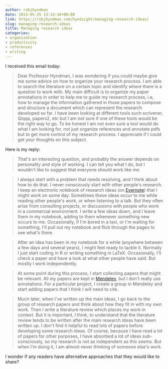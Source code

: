 ```yaml
---
author: robjhyndman
date: 2013-05-25 13:14:16+00:00
link: https://robjhyndman.com/hyndsight/managing-research-ideas/
slug: managing-research-ideas
title: Managing research ideas
categories:
- organization
- productivity
- references
- writing
---
```


I received this email today:


> Dear Professor Hyndman,
I was wondering if you could maybe give me some advice on how to organize your research process. I am able to search the literature on a certain topic and identify where there is a question to work with. My main difficult is to organize my paper annotations in order to help me to guide my research process, i.e, how to manage the information gathered in those papers to compose and structure a document which can represent the research developed so far.
I have been looking at different tools such scrivener, Qiqqa, papers2, etc but I am not sure if one of these tools would be the right way to go. To be honest I am not even sure a tool would do what I am looking for, not just organize references and annotate pdfs but to get more control of my research process.
I appreciate if I could get your thoughts on this subject.


Here is my reply:


> That's an interesting question, and probably the answer depends on personality and style of working. I can tell you what I do, but I wouldn't like to suggest that everyone should work like me.

>I always start with a problem that needs resolving, and I think about how to do that. I never consciously start with other people's research. I keep an electronic notebook of research ideas (on [Evernote](http://evernote.com/)) that I might work on some day. Sometimes these ideas occur to me while reading other people's work, or when listening to a talk. But they often arise from consulting projects, or discussions with people who work in a commercial environment. I write a few ideas down, and I leave them in my notebook, adding to them whenever something new occurs to me. Occasionally, if I'm bored in a taxi, or I'm waiting for something, I'll pull out my notebook and flick through the pages to see what's there.

>After an idea has been in my notebook for a while (anywhere between a few days and several years), I might feel ready to tackle it. Normally I just start coding in R or writing something in LaTeX. Occasionally, I'll check a paper and have a look at what other people have said. But mostly I work independently.

>At some point during this process, I start collecting papers that might be relevant. All my papers are kept in [Mendeley](http://www.mendeley.com), but I don't really use annotations. For a particular project, I create a group in Mendeley and start adding papers that I think I will need to cite.

>Much later, when I've written up the main ideas, I go back to the group of research papers and think about how they fit in with my own work. Then I write a literature review which places my work in context. But it is important, I think, to understand that the literature review tends to be written after the main research ideas have been written up. I don't find it helpful to read lots of papers before developing some research ideas. Of course, because I have read a lot of papers for other purposes, I have absorbed a lot of ideas sub-consciously, so my research is not as independent as this seems. But when I'm doing it, I am almost never thinking of someone else's work.


I wonder if any readers have alternative approaches that they would like to share?
